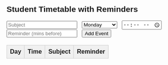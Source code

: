 <!DOCTYPE html>
<html lang="en">
<head>
  <meta charset="UTF-8">
  <title>Student Timetable with Reminders</title>
  <style>
    body { font-family: Arial, sans-serif; margin: 20px; }
    table { border-collapse: collapse; width: 100%; margin-top: 20px; }
    th, td { border: 1px solid #ccc; padding: 8px; text-align: center; }
    th { background: #f0f0f0; }
    #event-form { margin-bottom: 20px; }
    #event-form input, #event-form select { margin-right: 8px; }
    .reminder-set { color: green; font-weight: bold; }
  </style>
</head>
<body>
  <h2>Student Timetable with Reminders</h2>

  <form id="event-form">
    <input type="text" id="subject" placeholder="Subject" required>
    <select id="day">
      <option value="Monday">Monday</option>
      <option value="Tuesday">Tuesday</option>
      <option value="Wednesday">Wednesday</option>
      <option value="Thursday">Thursday</option>
      <option value="Friday">Friday</option>
      <option value="Saturday">Saturday</option>
      <option value="Sunday">Sunday</option>
    </select>
    <input type="time" id="time" required>
    <input type="number" id="reminder" placeholder="Reminder (mins before)" min="1">
    <button type="submit">Add Event</button>
  </form>

  <table id="timetable">
    <thead>
      <tr>
        <th>Day</th>
        <th>Time</th>
        <th>Subject</th>
        <th>Reminder</th>
      </tr>
    </thead>
    <tbody></tbody>
  </table>

  <script>
    // Request notification permission
    if ('Notification' in window && Notification.permission !== 'granted') {
      Notification.requestPermission();
    }

    const events = [];

    document.getElementById('event-form').addEventListener('submit', function(e) {
      e.preventDefault();
      const subject = document.getElementById('subject').value;
      const day = document.getElementById('day').value;
      const time = document.getElementById('time').value;
      const reminder = parseInt(document.getElementById('reminder').value, 10);

      events.push({ subject, day, time, reminder });
      renderTable();
      setReminder(events.length - 1);
      this.reset();
    });

    function renderTable() {
      const tbody = document.querySelector('#timetable tbody');
      tbody.innerHTML = '';
      events.forEach((event, idx) => {
        const row = document.createElement('tr');
        row.innerHTML = `
          <td>${event.day}</td>
          <td>${event.time}</td>
          <td>${event.subject}</td>
          <td>${event.reminder ? `<span class="reminder-set">${event.reminder} min before</span>` : 'No reminder'}</td>
        `;
        tbody.appendChild(row);
      });
    }

    function setReminder(idx) {
      const event = events[idx];
      if (!event.reminder) return;

      // Calculate time till event
      const now = new Date();
      const eventDayNum = ["Sunday","Monday","Tuesday","Wednesday","Thursday","Friday","Saturday"].indexOf(event.day);
      let eventDate = new Date(now);
      eventDate.setDate(now.getDate() + ((eventDayNum + 7 - now.getDay()) % 7));
      const [h, m] = event.time.split(':');
      eventDate.setHours(h, m, 0, 0);

      const reminderTime = new Date(eventDate.getTime() - event.reminder * 60000);

      const msUntilReminder = reminderTime - now;
      if (msUntilReminder > 0) {
        setTimeout(() => {
          if (Notification.permission === "granted") {
            new Notification(`Reminder: ${event.subject} at ${event.time} on ${event.day}`);
          } else {
            alert(`Reminder: ${event.subject} at ${event.time} on ${event.day}`);
          }
        }, msUntilReminder);
      }
    }
  </script>
</body>
</html>
